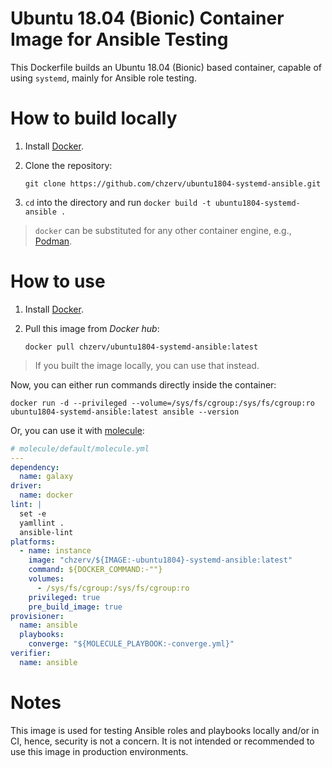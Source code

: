 # Ubuntu 18.04 (Bionic) Container Image for Ansible Testing

This Dockerfile builds an Ubuntu 18.04 (Bionic) based container, capable of using `systemd`, mainly for Ansible role testing.

# How to build locally

1. Install [Docker](https://docs.docker.com/engine/install/).
2. Clone the repository: 

   ```shell
   git clone https://github.com/chzerv/ubuntu1804-systemd-ansible.git
   ```
3. `cd` into the directory and run `docker build -t ubuntu1804-systemd-ansible .`

> `docker` can be substituted for any other container engine, e.g., [Podman](https://podman.io/getting-started/installation.html).

# How to use

1. Install [Docker](https://docs.docker.com/engine/install/).

2. Pull this image from _Docker hub_:

    ```shell
    docker pull chzerv/ubuntu1804-systemd-ansible:latest
    ```
> If you built the image locally, you can use that instead.

Now, you can either run commands directly inside the container:

```shell
docker run -d --privileged --volume=/sys/fs/cgroup:/sys/fs/cgroup:ro ubuntu1804-systemd-ansible:latest ansible --version
```

Or, you can use it with [molecule](https://github.com/ansible-community/molecule):

```yaml
# molecule/default/molecule.yml
---
dependency:
  name: galaxy
driver:
  name: docker
lint: |
  set -e
  yamllint .
  ansible-lint
platforms:
  - name: instance
    image: "chzerv/${IMAGE:-ubuntu1804}-systemd-ansible:latest"
    command: ${DOCKER_COMMAND:-""}
    volumes:
      - /sys/fs/cgroup:/sys/fs/cgroup:ro
    privileged: true
    pre_build_image: true
provisioner:
  name: ansible
  playbooks:
    converge: "${MOLECULE_PLAYBOOK:-converge.yml}"
verifier:
  name: ansible
```

# Notes

This image is used for testing Ansible roles and playbooks locally and/or in CI, hence, security is not
a concern. It is not intended or recommended to use this image in production environments.

